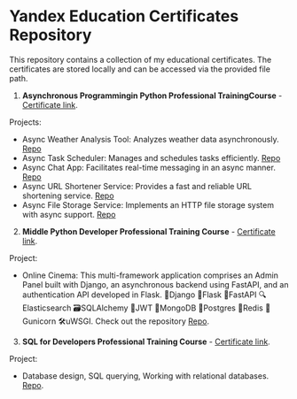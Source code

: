 # Yandex Education Certificates Repository

This repository contains a collection of my educational certificates. The certificates are stored locally and can be accessed via the provided file path.

1. **Asynchronous Programmingin Python Professional TrainingCourse** - [Certificate link](https://github.com/dmshirochenko/yandex_certificates/blob/main/certs/AsynchronousProgramminginPythonProfessionalTrainingCourse.pdf).

Projects:
   - Async Weather Analysis Tool: Analyzes weather data asynchronously. [Repo](https://github.com/dmshirochenko/async-python-sprint-1)
   - Async Task Scheduler: Manages and schedules tasks efficiently. [Repo](https://github.com/dmshirochenko/async-python-sprint-2)
   - Async Chat App: Facilitates real-time messaging in an async manner. [Repo](https://github.com/dmshirochenko/async-python-sprint-3)
   - Async URL Shortener Service: Provides a fast and reliable URL shortening service. [Repo](https://github.com/dmshirochenko/async-python-sprint-4)
   - Async File Storage Service: Implements an HTTP file storage system with async support. [Repo](https://github.com/dmshirochenko/async-python-sprint-5)

2. **Middle Python Developer Professional Training Course** - [Certificate link](https://github.com/dmshirochenko/yandex_certificates/blob/main/certs/MiddlePythonDeveloperProfessionalTrainingCourse.pdf).

Project:
   - Online Cinema: This multi-framework application comprises an Admin Panel built with Django, an asynchronous backend using FastAPI, and an authentication API developed in Flask. 🐍Django 🍶Flask 🚀FastAPI 🔍Elasticsearch 🗃SQLAlchemy 🔐JWT 🍃MongoDB 🐘Postgres 🎴Redis 🦄Gunicorn 🛠uWSGI. Check out the repository [Repo](https://github.com/dmshirochenko/online_cinema).


3. **SQL for Developers Professional Training Course** - [Certificate link](https://github.com/dmshirochenko/yandex_certificates/blob/main/certs/SQLforDevelopersProfessionalTrainingCourse.pdf).

Project:
   - Database design, SQL querying, Working with relational databases. [Repo](https://github.com/dmshirochenko/db_for_devs).